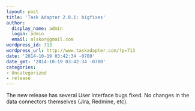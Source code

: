 ```yaml
---
layout: post
title: 'Task Adapter 2.8.1: bigfixes'
author:
  display_name: admin
  login: admin
  email: alskor@gmail.com
wordpress_id: 713
wordpress_url: http://www.taskadapter.com/?p=713
date: '2014-10-19 03:42:34 -0700'
date_gmt: '2014-10-19 03:42:34 -0700'
categories:
- Uncategorized
- release
---
```

<p>The new release has several User Interface bugs fixed. No changes in the data connectors themselves (Jira, Redmine, etc).</p>
